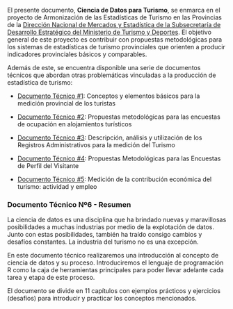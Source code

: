 El presente documento, **Ciencia de Datos para Turismo**, se enmarca en el proyecto de Armonización de las Estadísticas de Turismo en las Provincias de la [Dirección Nacional de Mercados y Estadística de la Subsecretaría de Desarrollo Estratégico del Ministerio de Turismo y Deportes](https://www.yvera.tur.ar/estadistica/). El objetivo general de este proyecto es contribuir con propuestas metodológicas para los sistemas de estadísticas de turismo provinciales que orienten a producir indicadores provinciales básicos y comparables.

Además de este, se encuentra disponible una serie de documentos técnicos que abordan otras problemáticas vinculadas a la producción de estadística de turismo:

-   [Documento Técnico \#1](https://dnme-minturdep.github.io/DT1_medicion_turismo/): Conceptos y elementos básicos para la medición provincial de los turistas

-   [Documento Técnico \#2](https://dnme-minturdep.github.io/DT2_encuestas/): Propuestas metodológicas para las encuestas de ocupación en alojamientos turísticos

-   [Documento Técnico \#3](https://dnme-minturdep.github.io/DT3_registros_adminsitrativos/): Descripción, análisis y utilización de los Registros Administrativos para la medición del Turismo

-   [Documento Técnico \#4](https://dnme-minturdep.github.io/DT4_perfiles/): Propuestas Metodológicas para las Encuestas de Perfil del Visitante

-   [Documento Técnico \#5](https://dnme-minturdep.github.io/DT5_actividad_empleo/): Medición de la contribución económica del turismo: actividad y empleo

### Documento Técnico Nº6 - Resumen 

La ciencia de datos es una disciplina que ha brindado nuevas y maravillosas posibilidades a muchas industrias por medio de la explotación de datos. Junto con estas posibilidades, también ha traído consigo cambios y desafíos constantes. La industria del turismo no es una excepción.

En este documento técnico realizaremos una introducción al concepto de ciencia de datos y su proceso. Introduciremos el lenguaje de programación R como la caja de herramientas principales para poder llevar adelante cada tarea y etapa de este proceso.

El documento se divide en 11 capítulos con ejemplos prácticos y ejercicios (desafíos) para introducir y practicar los conceptos mencionados.

